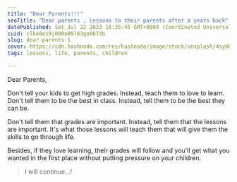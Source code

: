 ```yaml
---
title: "Dear Parents!!!"
seoTitle: "Dear parents , Lessons to their parents after a years back"
datePublished: Sat Jul 22 2023 16:35:45 GMT+0000 (Coordinated Universal Time)
cuid: clke8es9j000e09l63ge0b73b
slug: dear-parents-1
cover: https://cdn.hashnode.com/res/hashnode/image/stock/unsplash/4syO0fP1Bf0/upload/31f62089b1f70b772ee13193a9305c3c.jpeg
tags: lessons, life, parents, children

---
```


Dear Parents,

Don't tell your kids to get high grades. Instead, teach them to love to learn. Don't tell them to be the best in class. Instead, tell them to be the best they can be.

Don't tell them that grades are important. Instead, tell them that the lessons are important. It's what those lessons will teach them that will give them the skills to go through life.

Besides, if they love learning, their grades will follow and you'll get what you wanted in the first place without putting pressure on your children.

> I will continue...!